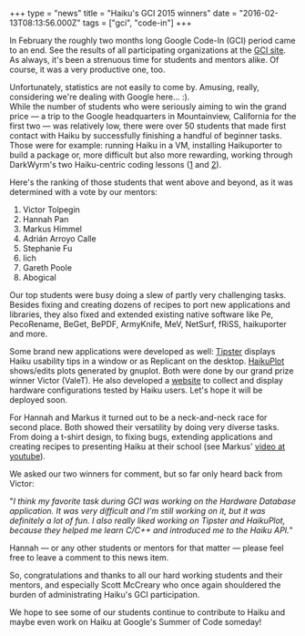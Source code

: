 +++
type = "news"
title = "Haiku's GCI 2015 winners"
date = "2016-02-13T08:13:56.000Z"
tags = ["gci", "code-in"]
+++

In February the roughly two months long Google Code-In (GCI) period came to an end. See the results of all participating organizations at the <a href="https://codein.withgoogle.com/winners/">GCI site</a>. As always, it's been a strenuous time for students and mentors alike. Of course, it was a very productive one, too.

<!--more-->

Unfortunately, statistics are not easily to come by. Amusing, really, considering we're dealing with Google here... :).<br />
While the number of students who were seriously aiming to win the grand price &mdash; a trip to the Google headquarters in Mountainview, California for the first two &mdash; was relatively low, there were over 50 students that made first contact with Haiku by successfully finishing a handful of beginner tasks. Those were for example: running Haiku in a VM, installing Haikuporter to build a package or, more difficult but also more rewarding, working through DarkWyrm's two Haiku-centric coding lessons (<a href="/development/learning_to_program_with_haiku">1</a> and <a href="/development/programming_with_haiku">2</a>).

Here's the ranking of those students that went above and beyond, as it was determined with a vote by our mentors:
<ol>
<li>Victor Tolpegin</li>
<li>Hannah Pan</li>
<li>Markus Himmel</li>
<li>Adrián Arroyo Calle</li>
<li>Stephanie Fu</li>
<li>lich</li>
<li>Gareth Poole</li>
<li>Abogical</li>
</ol>

Our top students were busy doing a slew of partly very challenging tasks. Besides fixing and creating dozens of recipes to port new applications and libraries, they also fixed and extended existing native software like Pe, PecoRename, BeGet, BePDF, ArmyKnife, MeV, NetSurf, fRiSS, haikuporter and more.

Some brand new applications were developed as well: <a href="https://github.com/HaikuArchives/Tipster">Tipster</a> displays Haiku usability tips in a window or as Replicant on the desktop. <a href="https://github.com/HaikuArchives/HaikuPlot">HaikuPlot</a> shows/edits plots generated by gnuplot. Both were done by our grand prize winner Victor (ValeT). He also developed a <a href="https://github.com/DarkmatterVale/Haiku-Configuration-Repo">website</a> to collect and display hardware configurations tested by Haiku users. Let's hope it will be deployed soon.

For Hannah and Markus it turned out to be a neck-and-neck race for second place. Both showed their versatility by doing very diverse tasks. From doing a t-shirt design, to fixing bugs, extending applications and creating recipes to presenting Haiku at their school (see Markus' <a href="https://www.youtube.com/watch?v=TQo-NuxEj9I">video at youtube</a>).

We asked our two winners for comment, but so far only heard back from Victor:

"<i>I think my favorite task during GCI was working on the Hardware Database application. It was very difficult and I'm still working on it, but it was definitely a lot of fun. I also really liked working on Tipster and HaikuPlot, because they helped me learn C/C++ and introduced me to the Haiku API.</i>"

Hannah &mdash; or any other students or mentors for that matter &mdash; please feel free to leave a comment to this news item.

So, congratulations and thanks to all our hard working students and their mentors, and especially Scott McCreary who once again shouldered the burden of administrating Haiku's GCI participation.

We hope to see some of our students continue to contribute to Haiku and maybe  even work on Haiku at Google's Summer of Code someday!